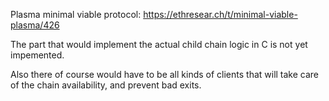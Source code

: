
Plasma minimal viable protocol:
https://ethresear.ch/t/minimal-viable-plasma/426

The part that would implement the actual child chain logic in C is not yet impemented.

Also there of course would have to be all kinds of clients that will take care of the chain availability, and prevent bad exits.

